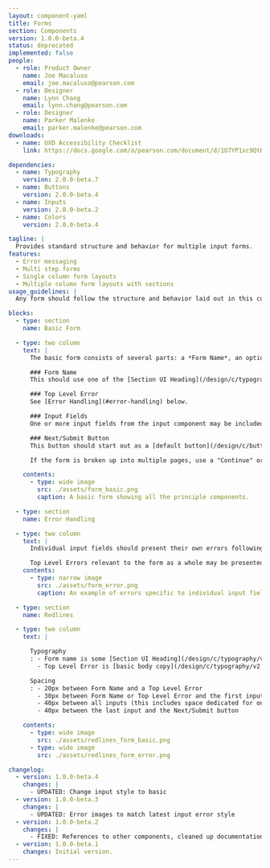 ```yaml
---
layout: component-yaml
title: Forms
section: Components
version: 1.0.0-beta.4
status: deprecated
implemented: false
people:
  - role: Product Owner
    name: Joe Macaluso
    email: joe.macaluso@pearson.com
  - role: Designer
    name: Lynn Chang
    email: lynn.chang@pearson.com
  - role: Designer
    name: Parker Malenke
    email: parker.malenke@pearson.com
downloads:
  - name: UXD Accessibility Checklist
    link: https://docs.google.com/a/pearson.com/document/d/1O7YP1xc9QtHbVB4sugeWG585RXJbNZIT81H5EBPH9ps/edit?usp=sharing

dependencies:
  - name: Typography
    version: 2.0.0-beta.7
  - name: Buttons
    version: 2.0.0-beta.4
  - name: Inputs
    version: 2.0.0-beta.2
  - name: Colors
    version: 2.0.0-beta.4

tagline: |
  Provides standard structure and behavior for multiple input forms.
features:
  - Error messaging
  - Multi step forms
  - Single column form layouts
  - Multiple column form layouts with sections
usage_guidelines: |
  Any form should follow the structure and behavior laid out in this component.

blocks:
  - type: section
    name: Basic Form

  - type: two column
    text: |
      The basic form consists of several parts: a *Form Name*, an optional *Top Level Error*, one or more *Input Fields*, and a *Next/Submit* button.

      ### Form Name
      This should use one of the [Section UI Heading](/design/c/typography/v2.0.0-beta.7/#rd-ui-headings-section-basic) styles, and defaults to the Basic variant. It is required and should describe the ultimate action of the form.

      ### Top Level Error
      See [Error Handling](#error-handling) below.

      ### Input Fields
      One or more input fields from the input component may be included in the form. Currently, these will all occupy 100% of the form width and stack with 40px of spacing between them.

      ### Next/Submit Button
      This button should start out as a [default button](/design/c/buttons/v2.0.0-beta.4/#rd-default-button) and become a [primary](/design/c/buttons/v2.0.0-beta.4/#rd-primary-button) or [CTA](/design/c/buttons/v2.0.0-beta.4/#rd-cta-button) button once the form has been completely filled out.

      If the form is broken up into multiple pages, use a "Continue" or "Next" button to advance in the form series. Maintain the same Form Name between each page. You should also include some UI for returning to previous steps in the process, where possible.

    contents:
      - type: wide image
        src: ./assets/form_basic.png
        caption: A basic form showing all the principle components.

  - type: section
    name: Error Handling

  - type: two column
    text: |
      Individual input fields should present their own errors following the styles dictated in the [inputs components](http://pearson-higher-ed.github.io/design/c/inputs/v2.0.0-beta.3/#labels). Fields with errors should always be accompanied by error text, unless a top level error message is sufficient to understand and fix the problems.

      Top Level Errors relevant to the form as a whole may be presented above the first input and below the form name. It should consist of a single line message (which is colored red) and then an optional chunk of body copy that explains the situation in more detail.
    contents:
      - type: narrow image
        src: ./assets/form_error.png
        caption: An example of errors specific to individual input fields.

  - type: section
    name: Redlines

  - type: two column
    text: |

      Typography
      : - Form name is some [Section UI Heading](/design/c/typography/v2.0.0-beta.7/#rd-ui-headings-section-basic), defaults to basic
        - Top Level Error is [basic body copy](/design/c/typography/v2.0.0-beta.7/#rd-basic-body), [Strawberry Red](/design/c/colors/v2.0.0-beta.5/#rd-strawberry-red) for the first line and [Charcoal](/design/c/colors/v2.0.0-beta.5/#rd-charcoal) for any additional text

      Spacing
      : - 20px between Form Name and a Top Level Error
        - 30px between Form Name or Top Level Error and the first input
        - 40px between all inputs (this includes space dedicated for one line of error text)
        - 40px between the last input and the Next/Submit button

    contents:
      - type: wide image
        src: ./assets/redlines_form_basic.png
      - type: wide image
        src: ./assets/redlines_form_error.png

changelog:
  - version: 1.0.0-beta.4
    changes: |
      - UPDATED: Change input style to basic
  - version: 1.0.0-beta.3
    changes: |
      - UPDATED: Error images to match latest input error style
  - version: 1.0.0-beta.2
    changes: |
      - FIXED: References to other components, cleaned up documentation in general
  - version: 1.0.0-beta.1
    changes: Initial version.
---
```

